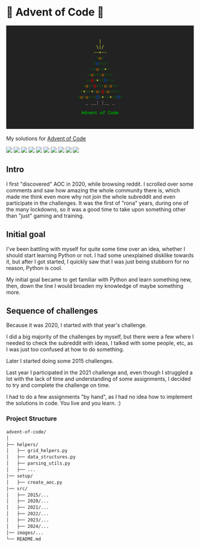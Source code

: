 # 🎄 Advent of Code 🎄

![AoC logo](images/header.png)

My solutions for [Advent of Code](https://adventofcode.com/)

![](https://img.shields.io/badge/2024%20⭐-16/50-white) 
![](https://img.shields.io/badge/2023%20⭐-50/50-pink) 
![](https://img.shields.io/badge/2022%20⭐-50/50-blue) 
![](https://img.shields.io/badge/2021%20⭐-50/50-green) 
![](https://img.shields.io/badge/2020%20⭐-50/50-red) 
![](https://img.shields.io/badge/2019%20⭐-0/50-purple) 
![](https://img.shields.io/badge/2018%20⭐-0/50-brown) 
![](https://img.shields.io/badge/2017%20⭐-0/50-orange)
![](https://img.shields.io/badge/2016%20⭐-0/50-cyan)
![](https://img.shields.io/badge/2015%20⭐-24/50-yellow)

## Intro

I first "discovered" AOC in 2020, while browsing reddit. I scrolled over some comments and saw how amazing the whole community there is, which made me think even more why not join the whole subreddit and even participate in the challenges.
It was the first of "rona" years, during one of the many lockdowns, so it was a good time to take upon something other than "just" gaming and training.

## Initial goal

I've been battling with myself for quite some time over an idea, whether I should start learning Python or not. I had some unexplained disklike towards it, but after I got started, I quickly saw that I was just being stubborn for no reason, Python is cool.

My initial goal became to get familiar with Python and learn something new, then, down the line I would broaden my knowledge of maybe something more.

## Sequence of challenges

Because it was 2020, I started with that year's challenge.

I did a big majority of the challenges by myself, but there were a few where I needed to check the subreddit with ideas, I talked with some people, etc, as I was just too confused at how to do something.

Later I started doing some 2015 challenges.

Last year I participated in the 2021 challenge and, even though I struggled a lot with the lack of time and understanding of some assignments, I decided to try and complete the challenge on time.

I had to do a few assignments "by hand", as I had no idea how to implement the solutions in code. You live and you learn. :)


### Project Structure

```bash
advent-of-code/
│
├── helpers/
│   ├── grid_helpers.py
│   ├── data_structures.py
│   ├── parsing_utils.py
│   ├── ...
│── setup/
│   ├── create_aoc.py
│── src/
│   ├── 2015/...
│   ├── 2020/...
│   ├── 2021/...
│   ├── 2022/...
│   ├── 2023/...
│   ├── 2024/...
│── images/...
└── README.md
```
